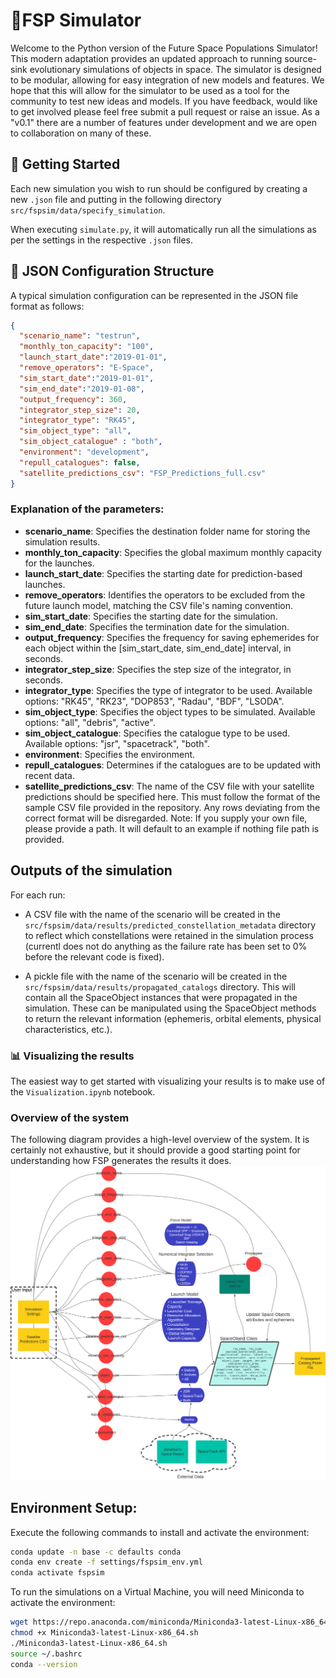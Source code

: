 # 🚀FSP Simulator

Welcome to the Python version of the Future Space Populations Simulator! This modern adaptation provides an updated approach to running source-sink evolutionary simulations of objects in space. The simulator is designed to be modular, allowing for easy integration of new models and features. We hope that this will allow for the simulator to be used as a tool for the community to test new ideas and models. If you have feedback, would like to get involved please feel free submit a pull request or raise an issue. As a "v0.1" there are a number of features under development and we are open to collaboration on many of these.

## 🏁 Getting Started

Each new simulation you wish to run should be configured by creating a new `.json` file and putting in the following directory `src/fspsim/data/specify_simulation`.

When executing `simulate.py`, it will automatically run all the simulations as per the settings in the respective `.json` files.

## 📝 JSON Configuration Structure

A typical simulation configuration can be represented in the JSON file format as follows:

```json
{
  "scenario_name": "testrun",
  "monthly_ton_capacity": "100",
  "launch_start_date":"2019-01-01",
  "remove_operators": "E-Space",
  "sim_start_date":"2019-01-01",
  "sim_end_date":"2019-01-08",
  "output_frequency": 360,
  "integrator_step_size": 20,
  "integrator_type": "RK45",
  "sim_object_type": "all",
  "sim_object_catalogue" : "both",
  "environment": "development",
  "repull_catalogues": false,
  "satellite_predictions_csv": "FSP_Predictions_full.csv"
}
```

### Explanation of the parameters:
- __scenario_name__: Specifies the destination folder name for storing the simulation results.
- __monthly_ton_capacity__: Specifies the global maximum monthly capacity for the launches.
- __launch_start_date__: Specifies the starting date for prediction-based launches.
- __remove_operators__: Identifies the operators to be excluded from the future launch model, matching the CSV file's naming convention.
- __sim_start_date__: Specifies the starting date for the simulation.
- __sim_end_date__: Specifies the termination date for the simulation.
- __output_frequency__: Specifies the frequency for saving ephemerides for each object within the [sim_start_date, sim_end_date] interval, in seconds.
- __integrator_step_size__: Specifies the step size of the integrator, in seconds.
- __integrator_type__: Specifies the type of integrator to be used. Available options: "RK45", "RK23", "DOP853", "Radau", "BDF", "LSODA".
- __sim_object_type__: Specifies the object types to be simulated. Available options: "all", "debris", "active".
- __sim_object_catalogue__: Specifies the catalogue type to be used. Available options: "jsr", "spacetrack", "both".
- __environment__: Specifies the environment.
- __repull_catalogues__: Determines if the catalogues are to be updated with recent data.
- __satellite_predictions_csv__: The name of the CSV file with your satellite predictions should be specified here. This must follow the format of the sample CSV file provided in the repository. Any rows deviating from the correct format will be disregarded. Note: If you supply your own file, please provide a path. It will default to an example if nothing file path is provided. 

## Outputs of the simulation
For each run:
- A CSV file with the name of the scenario will be created in the `src/fspsim/data/results/predicted_constellation_metadata` directory to reflect which constellations were retained in the simulation process (currentl does not do anything as the failure rate has been set to 0% before the relevant code is fixed).

- A pickle file with the name of the scenario will be created in the `src/fspsim/data/results/propagated_catalogs` directory. This will contain all the SpaceObject instances that were propagated in the simulation. These can be manipulated using the SpaceObject methods to return the relevant information (ephemeris, orbital elements, physical characteristics, etc.).

### 📊 Visualizing the results
The easiest way to get started with visualizing your results is to make use of the `Visualization.ipynb` notebook.

### Overview of the system
The following diagram provides a high-level overview of the system. It is certainly not exhaustive, but it should provide a good starting point for understanding how FSP generates the results it does.
![System Diagram](docs/fspsim_system_diag_v1.png)

## Environment Setup:
Execute the following commands to install and activate the environment:

``` bash
conda update -n base -c defaults conda
conda env create -f settings/fspsim_env.yml
conda activate fspsim
```

To run the simulations on a Virtual Machine, you will need Miniconda to activate the environment:

``` bash
wget https://repo.anaconda.com/miniconda/Miniconda3-latest-Linux-x86_64.sh
chmod +x Miniconda3-latest-Linux-x86_64.sh
./Miniconda3-latest-Linux-x86_64.sh
source ~/.bashrc
conda --version
```
